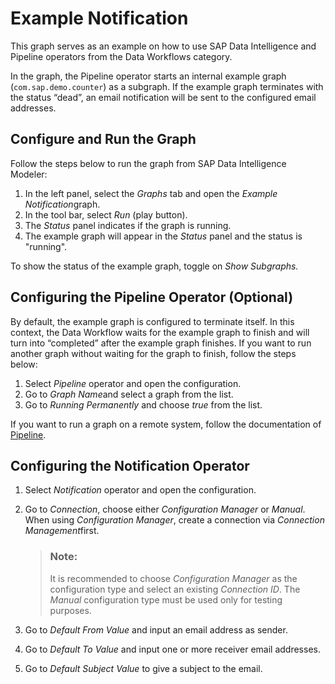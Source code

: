 <!-- loio3fe55dded73847f09d783a22b20aec21 -->

# Example Notification

This graph serves as an example on how to use SAP Data Intelligence and Pipeline operators from the Data Workflows category.



In the graph, the Pipeline operator starts an internal example graph \(`com.sap.demo.counter`\) as a subgraph. If the example graph terminates with the status “dead”, an email notification will be sent to the configured email addresses.



<a name="loio3fe55dded73847f09d783a22b20aec21__section_olg_zlk_dfb"/>

## Configure and Run the Graph

Follow the steps below to run the graph from SAP Data Intelligence Modeler:

1.  In the left panel, select the *Graphs* tab and open the *Example Notification*graph.
2.  In the tool bar, select *Run* \(play button\).
3.  The *Status* panel indicates if the graph is running.
4.  The example graph will appear in the *Status* panel and the status is "running".

To show the status of the example graph, toggle on *Show Subgraphs.*



<a name="loio3fe55dded73847f09d783a22b20aec21__section_vpb_mmk_dfb"/>

## Configuring the Pipeline Operator \(Optional\)

By default, the example graph is configured to terminate itself. In this context, the Data Workflow waits for the example graph to finish and will turn into “completed” after the example graph finishes. If you want to run another graph without waiting for the graph to finish, follow the steps below:

1.  Select *Pipeline* operator and open the configuration.
2.  Go to *Graph Name*and select a graph from the list.
3.  Go to *Running Permanently* and choose *true* from the list.

If you want to run a graph on a remote system, follow the documentation of [Pipeline](../data-intelligence-operators/pipeline-4525f87.md).



<a name="loio3fe55dded73847f09d783a22b20aec21__section_sfx_knk_dfb"/>

## Configuring the Notification Operator

1.  Select *Notification* operator and open the configuration.
2.  Go to *Connection*, choose either *Configuration Manager* or *Manual*. When using *Configuration Manager*, create a connection via *Connection Management*first.

    > ### Note:  
    > It is recommended to choose *Configuration Manager* as the configuration type and select an existing *Connection ID*. The *Manual* configuration type must be used only for testing purposes.

3.  Go to *Default From Value* and input an email address as sender.
4.  Go to *Default To Value* and input one or more receiver email addresses.
5.  Go to *Default Subject Value* to give a subject to the email.

